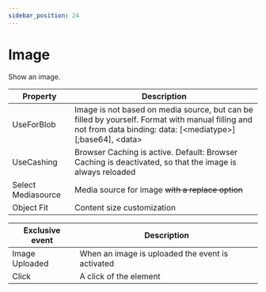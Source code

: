 ```yaml
---
sidebar_position: 24
---
```

# Image

Show an image.

| **Property** | **Description** |
| --- | --- |
| UseForBlob | Image is not based on media source, but can be filled by yourself. Format with manual filling and not from data binding: data: [\<mediatype\>] [;base64], \<data\> |
| UseCashing | Browser Caching is active. Default: Browser Caching is deactivated, so that the image is always reloaded |
| Select Mediasource | Media source for image ~~with a replace option~~ |
| Object Fit | Content size customization |

| Exclusive event | Description |
| --- | --- |
| Image Uploaded | When an image is uploaded the event is activated |
| Click | A click of the element |
